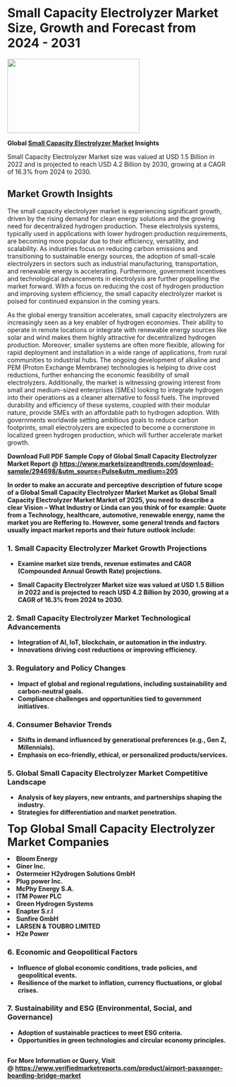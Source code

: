 <H1>Small Capacity Electrolyzer Market Size, Growth and Forecast from 2024 - 2031</H1><img class="aligncenter size-medium wp-image-584254" src="https://thirdeyenews.in/wp-content/uploads/2024/09/Global-Market-Research-300x168.jpeg" alt="" width="300" height="168" /><p><strong>Global&nbsp;<a href="https://www.marketsizeandtrends.com/download-sample/294698/&amp;utm_source=Pulse&amp;utm_medium=205">Small Capacity Electrolyzer Market</a> Insights</strong></p><p>Small Capacity Electrolyzer Market size was valued at USD 1.5 Billion in 2022 and is projected to reach USD 4.2 Billion by 2030, growing at a CAGR of 16.3% from 2024 to 2030.</p><p><h2>Market Growth Insights</h2> <p>The small capacity electrolyzer market is experiencing significant growth, driven by the rising demand for clean energy solutions and the growing need for decentralized hydrogen production. These electrolysis systems, typically used in applications with lower hydrogen production requirements, are becoming more popular due to their efficiency, versatility, and scalability. As industries focus on reducing carbon emissions and transitioning to sustainable energy sources, the adoption of small-scale electrolyzers in sectors such as industrial manufacturing, transportation, and renewable energy is accelerating. Furthermore, government incentives and technological advancements in electrolysis are further propelling the market forward. With a focus on reducing the cost of hydrogen production and improving system efficiency, the small capacity electrolyzer market is poised for continued expansion in the coming years.</p> <p><strong></strong></p> <p>As the global energy transition accelerates, small capacity electrolyzers are increasingly seen as a key enabler of hydrogen economies. Their ability to operate in remote locations or integrate with renewable energy sources like solar and wind makes them highly attractive for decentralized hydrogen production. Moreover, smaller systems are often more flexible, allowing for rapid deployment and installation in a wide range of applications, from rural communities to industrial hubs. The ongoing development of alkaline and PEM (Proton Exchange Membrane) technologies is helping to drive cost reductions, further enhancing the economic feasibility of small electrolyzers. Additionally, the market is witnessing growing interest from small and medium-sized enterprises (SMEs) looking to integrate hydrogen into their operations as a cleaner alternative to fossil fuels. The improved durability and efficiency of these systems, coupled with their modular nature, provide SMEs with an affordable path to hydrogen adoption. With governments worldwide setting ambitious goals to reduce carbon footprints, small electrolyzers are expected to become a cornerstone in localized green hydrogen production, which will further accelerate market growth.</p> <p><strong></p><p><span class=""><strong>Download Full PDF Sample Copy of Global Small Capacity Electrolyzer Market Report</strong> @ <a href="https://www.marketsizeandtrends.com/download-sample/294698/&amp;utm_source=Pulse&amp;utm_medium=205" target="_blank">https://www.marketsizeandtrends.com/download-sample/294698/&amp;utm_source=Pulse&amp;utm_medium=205</a></span></p><p>In order to make an accurate and perceptive description of future scope of a Global&nbsp;Small Capacity Electrolyzer Market Market as Global&nbsp;Small Capacity Electrolyzer Market Market of 2025, you need to describe a clear Vision &ndash; What Industry or Linda can you think of for example: Quote from a Technology, healthcare, automotive, renewable energy, name the market you are Reffering to. However, some general trends and factors usually impact market reports and their future outlook include:</p><h3>1.&nbsp;<strong>Small Capacity Electrolyzer Market Growth Projections</strong></h3><ul><li>Examine market size trends, revenue estimates and CAGR (Compounded Annual Growth Rate) projections.</li><li><p>Small Capacity Electrolyzer Market size was valued at USD 1.5 Billion in 2022 and is projected to reach USD 4.2 Billion by 2030, growing at a CAGR of 16.3% from 2024 to 2030.</p></li></ul><h3>2.&nbsp;<strong>Small Capacity Electrolyzer Market Technological Advancements</strong></h3><ul><li>Integration of AI, IoT, blockchain, or automation in the industry.</li><li>Innovations driving cost reductions or improving efficiency.</li></ul><h3>3.&nbsp;<strong>Regulatory and Policy Changes</strong></h3><ul><li>Impact of global and regional regulations, including sustainability and carbon-neutral goals.</li><li>Compliance challenges and opportunities tied to government initiatives.</li></ul><h3>4.&nbsp;<strong>Consumer Behavior Trends</strong></h3><ul><li>Shifts in demand influenced by generational preferences (e.g., Gen Z, Millennials).</li><li>Emphasis on eco-friendly, ethical, or personalized products/services.</li></ul><h3>5.&nbsp;<strong>Global Small Capacity Electrolyzer Market Competitive Landscape</strong></h3><ul><li>Analysis of key players, new entrants, and partnerships shaping the industry.</li><li>Strategies for differentiation and market penetration.</li></ul><p data-pm-slice="1 1 []"><span style="color: inherit; font-family: inherit; font-size: 25px;">Top Global Small Capacity Electrolyzer Market Companies</span></p><div class="" data-test-id=""><p><li>Bloom Energy</li><li> Giner Inc.</li><li> Ostermeier H2ydrogen Solutions GmbH</li><li> Plug power Inc.</li><li> McPhy Energy S.A.</li><li> ITM Power PLC</li><li> Green Hydrogen Systems</li><li> Enapter S.r.l</li><li> Sunfire GmbH</li><li> LARSEN & TOUBRO LIMITED</li><li> H2e Power</li></p></div><h3>6.&nbsp;<strong>Economic and Geopolitical Factors</strong></h3><ul><li>Influence of global economic conditions, trade policies, and geopolitical events.</li><li>Resilience of the market to inflation, currency fluctuations, or global crises.</li></ul><h3>7.&nbsp;<strong>Sustainability and ESG (Environmental, Social, and Governance)</strong></h3><ul><li>Adoption of sustainable practices to meet ESG criteria.</li><li>Opportunities in green technologies and circular economy principles.</li></ul><h2><strong style="font-size: 14px;">For More Information or Query, Visit @&nbsp;</strong><a style="background-color: #ffffff; font-size: 14px;" href="https://www.marketsizeandtrends.com/report/small-capacity-electrolyzer-market/" target="_blank">https://www.verifiedmarketreports.com/product/airport-passenger-boarding-bridge-market</a></h2>
